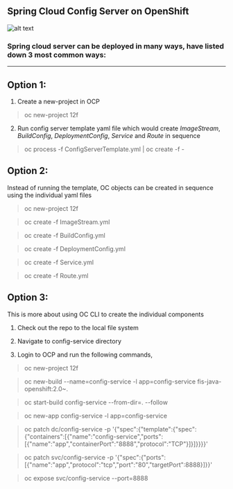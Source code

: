 Spring Cloud Config Server on OpenShift 
-----------------------------------------
![alt text](https://blog.openshift.com/wp-content/uploads/Logotype_RH_OpenShiftContainerPlatform_wLogo_CMYK_Black-1024x263.jpg "OCP")

### Spring cloud server can be deployed in many ways, have listed down 3 most common ways:
***

## Option 1: 

1. Create a new-project in OCP

> oc new-project 12f

2. Run config server template yaml file which would create *ImageStream*, *BuildConfig*, *DeploymentConfig*, *Service* and *Route* in sequence

> oc process -f ConfigServerTemplate.yml | oc create -f -

## Option 2:

Instead of running the template, OC objects can be created in sequence using the individual yaml files

> oc new-project 12f

> oc create -f ImageStream.yml

> oc create -f BuildConfig.yml

> oc create -f DeploymentConfig.yml

> oc create -f Service.yml

> oc create -f Route.yml

## Option 3:

This is more about using OC CLI to create the individual components

1. Check out the repo to the local file system

2. Navigate to config-service directory

3. Login to OCP and run the following commands,

> oc new-project 12f

> oc new-build --name=config-service -l app=config-service fis-java-openshift:2.0~.

> oc start-build config-service --from-dir=. --follow

> oc new-app config-service -l app=config-service

> oc patch dc/config-service -p '{"spec":{"template":{"spec":{"containers":[{"name":"config-service","ports":[{"name":"app","containerPort":"8888","protocol":"TCP"}]}]}}}}'

> oc patch svc/config-service -p '{"spec":{"ports":[{"name":"app","protocol":"tcp","port":"80","targetPort":8888}]}}'

> oc expose svc/config-service --port=8888

